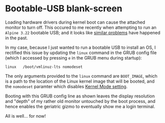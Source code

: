 # Bootable-USB blank-screen
Loading hardware drivers during kernel boot can cause the attached monitor
to turn off. This occured to me recently when attempting to run an `Alpine 3.22` bootable USB;
and it looks like [similar problems](https://gitlab.alpinelinux.org/alpine/aports/-/issues/6723)
have happened in the past.

In my case, because I just wanted to run a bootable USB to install an OS,
I rectified this issue by updating the `linux` command in the GRUB config file
(which I accessed by pressing `e` in the GRUB menu during startup):
```text
linux   /boot/vmlinuz-lts nomodeset
```
The only arguments provided to the `linux` command are `BOOT_IMAGE`, which is a path to the location
of the Linux kernel image that will be booted, and the `nomodeset` paramter which disables
[Kernel Mode setting](https://wiki.archlinux.org/title/Kernel_mode_setting).

Booting with this GRUB config line as shown leaves the display resolution
and "depth" of my rather old monitor untouched by the boot process,
and hence enables the geriatric gizmo to eventually show me a login terminal.

All is well... for now!
